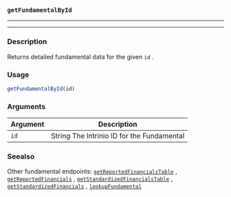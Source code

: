 ### `getFundamentalById`
***
***

### Description

 Returns detailed fundamental data for the given `id` .

### Usage
```r
getFundamentalById(id)
```

### Arguments
Argument      |Description
------------- |----------------
```id```     |     String The Intrinio ID for the Fundamental
### Seealso

 Other fundamental endpoints: [`getReportedFinancialsTable`](getReportedFinancialsTable.md) ,
  [`getReportedFinancials`](getReportedFinancials.md) ,
  [`getStandardizedFinancialsTable`](getStandardizedFinancialsTable.md) ,
  [`getStandardizedFinancials`](getStandardizedFinancials.md) ,
  [`lookupFundamental`](lookupFundamental.md) 

